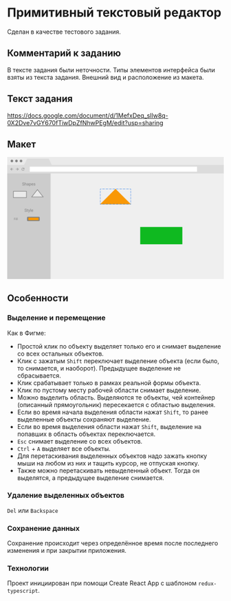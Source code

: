 # Примитивный текстовый редактор

Сделан в качестве тестового задания.

## Комментарий к заданию

В тексте задания были неточности. Типы элементов интерфейса были взяты из текста задания. Внешний вид и расположение из макета.

## Текст задания

https://docs.google.com/document/d/1MefxDeq_sIlw8q-0X2Dve7vGY670fTiwDpZfNhwPEgM/edit?usp=sharing

## Макет

![](docs/mockup-28-05-20.png)

## Особенности

### Выделение и перемещение

Как в Фигме:

-   Простой клик по объекту выделяет только его и снимает выделение со всех остальных объектов.
-   Клик с зажатым `Shift` переключает выделение объекта (если было, то снимается, и наоборот). Предыдущее выделение не сбрасывается.
-   Клик срабатывает только в рамках реальной формы объекта.
-   Клик по пустому месту рабочей области снимает выделение.
-   Можно выделить область. Выделяются те объекты, чей контейнер (описанный прямоугольник) пересекается с областью выделения.
-   Если во время начала выделения области нажат `Shift`, то ранее выделенные объекты сохраняют выделение.
-   Если во время выделения области нажат `Shift`, выделение на попавших в область объектах переключается.
-   `Esc` снимает выделение со всех объектов.
-   `Ctrl` + `A` выделяет все объекты.
-   Для перетаскивания выделенных объектов надо зажать кнопку мыши на любом из них и тащить курсор, не отпуская кнопку.
-   Также можно перетаскивать невыделенный объект. Тогда он выделятся, а предыдущее выделение снимается.

### Удаление выделенных объектов

`Del` или `Backspace`

### Сохранение данных

Сохранение происходит через определённое время после последнего изменения и при закрытии приложения.

### Технологии

Проект инициирован при помощи Create React App с шаблоном `redux-typescript`.
